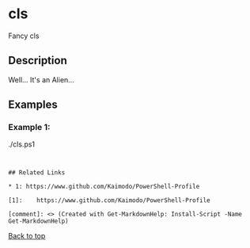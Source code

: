 <!-- markdownlint-disable MD033 -->

# cls

Fancy cls

## Description

Well... It's an Alien...

## Examples

### Example 1:

./cls.ps1

```


## Related Links

* 1: https://www.github.com/Kaimodo/PowerShell-Profile

[1]: 	https://www.github.com/Kaimodo/PowerShell-Profile

[comment]: <> (Created with Get-MarkdownHelp: Install-Script -Name Get-MarkdownHelp)

```

[Back to top](../enUS.md)
